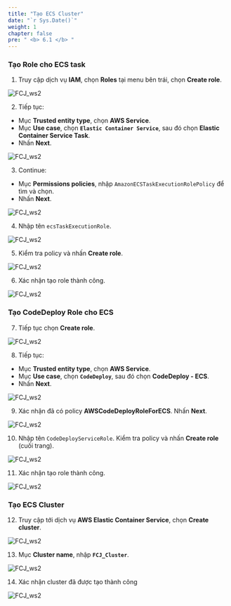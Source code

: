 ```yaml
---
title: "Tạo ECS Cluster"
date: "`r Sys.Date()`"
weight: 1
chapter: false
pre: " <b> 6.1 </b> "
---
```


### Tạo Role cho ECS task

1. Truy cập dịch vụ **IAM**, chọn **Roles** tại menu bên trái, chọn **Create role**.

![FCJ_ws2](/FCJ-Workshop-2/images/6.codedeploy/101.png)

2. Tiếp tục:

- Mục **Trusted entity type**, chọn **AWS Service**.
- Mục **Use case**, chọn **`Elastic Container Service`**, sau đó chọn **Elastic Container Service Task**.
- Nhấn **Next**.

![FCJ_ws2](/FCJ-Workshop-2/images/6.codedeploy/102.png)

3. Continue:

- Mục **Permissions policies**, nhập `AmazonECSTaskExecutionRolePolicy` để tìm và chọn.
- Nhấn **Next**.

![FCJ_ws2](/FCJ-Workshop-2/images/6.codedeploy/103.png)

4. Nhập tên `ecsTaskExecutionRole`.

![FCJ_ws2](/FCJ-Workshop-2/images/6.codedeploy/104.png)

5. Kiểm tra policy và nhấn **Create role**.

![FCJ_ws2](/FCJ-Workshop-2/images/6.codedeploy/105.png)

6. Xác nhận tạo role thành công.

![FCJ_ws2](/FCJ-Workshop-2/images/6.codedeploy/106.png)

### Tạo CodeDeploy Role cho ECS

7. Tiếp tục chọn **Create role**.

![FCJ_ws2](/FCJ-Workshop-2/images/6.codedeploy/201.png)

8. Tiếp tục:

- Mục **Trusted entity type**, chọn **AWS Service**.
- Mục **Use case**, chọn **`CodeDeploy`**, sau đó chọn **CodeDeploy - ECS**.
- Nhấn **Next**.

![FCJ_ws2](/FCJ-Workshop-2/images/6.codedeploy/202.png)

9. Xác nhận đã có policy **AWSCodeDeployRoleForECS**. Nhấn **Next**.

![FCJ_ws2](/FCJ-Workshop-2/images/6.codedeploy/203.png)

10. Nhập tên `CodeDeployServiceRole`. Kiểm tra policy và nhấn **Create role** (cuối trang).

![FCJ_ws2](/FCJ-Workshop-2/images/6.codedeploy/204.png)

11. Xác nhận tạo role thành công.

![FCJ_ws2](/FCJ-Workshop-2/images/6.codedeploy/205.png)

### Tạo ECS Cluster

12. Truy cập tới dịch vụ **AWS Elastic Container Service**, chọn **Create cluster**.

![FCJ_ws2](/FCJ-Workshop-2/images/6.codedeploy/1.png)

13. Mục **Cluster name**, nhập **`FCJ_Cluster`**.

![FCJ_ws2](/FCJ-Workshop-2/images/6.codedeploy/2.png)

14. Xác nhận cluster đã được tạo thành công

![FCJ_ws2](/FCJ-Workshop-2/images/6.codedeploy/3.png)
